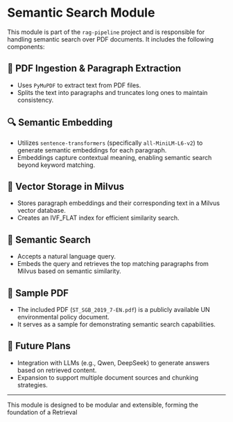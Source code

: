 
# Semantic Search Module

This module is part of the `rag-pipeline` project and is responsible for handling semantic search over PDF documents. It includes the following components:

## 📄 PDF Ingestion & Paragraph Extraction
- Uses `PyMuPDF` to extract text from PDF files.
- Splits the text into paragraphs and truncates long ones to maintain consistency.

## 🔍 Semantic Embedding
- Utilizes `sentence-transformers` (specifically `all-MiniLM-L6-v2`) to generate semantic embeddings for each paragraph.
- Embeddings capture contextual meaning, enabling semantic search beyond keyword matching.

## 🧠 Vector Storage in Milvus
- Stores paragraph embeddings and their corresponding text in a Milvus vector database.
- Creates an IVF_FLAT index for efficient similarity search.

## 🔎 Semantic Search
- Accepts a natural language query.
- Embeds the query and retrieves the top matching paragraphs from Milvus based on semantic similarity.

## 📘 Sample PDF
- The included PDF (`ST_SGB_2019_7-EN.pdf`) is a publicly available UN environmental policy document.
- It serves as a sample for demonstrating semantic search capabilities.

## 🚀 Future Plans
- Integration with LLMs (e.g., Qwen, DeepSeek) to generate answers based on retrieved content.
- Expansion to support multiple document sources and chunking strategies.

---

This module is designed to be modular and extensible, forming the foundation of a Retrieval

